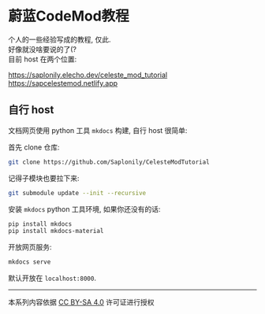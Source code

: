 # 蔚蓝CodeMod教程

个人的一些经验写成的教程, 仅此.  
好像就没啥要说的了(?  
目前 host 在两个位置:

https://saplonily.elecho.dev/celeste_mod_tutorial  
https://sapcelestemod.netlify.app  

## 自行 host

文档网页使用 python 工具 `mkdocs` 构建, 自行 host 很简单:

首先 clone 仓库:

```sh
git clone https://github.com/Saplonily/CelesteModTutorial
```

记得子模块也要拉下来:

```sh
git submodule update --init --recursive
```

安装 `mkdocs` python 工具环境, 如果你还没有的话:

```sh
pip install mkdocs
pip install mkdocs-material
```

开放网页服务:

```sh
mkdocs serve
```

默认开放在 `localhost:8000`.

----

本系列内容依据 [CC BY-SA 4.0](https://creativecommons.org/licenses/by-sa/4.0/) 许可证进行授权
